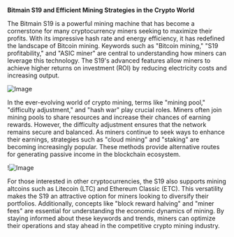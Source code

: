 **Bitmain S19 and Efficient Mining Strategies in the Crypto World**

The Bitmain S19 is a powerful mining machine that has become a cornerstone for many cryptocurrency miners seeking to maximize their profits. With its impressive hash rate and energy efficiency, it has redefined the landscape of Bitcoin mining. Keywords such as "Bitcoin mining," "S19 profitability," and "ASIC miner" are central to understanding how miners can leverage this technology. The S19's advanced features allow miners to achieve higher returns on investment (ROI) by reducing electricity costs and increasing output. 

![Image](https://github.com/user-attachments/assets/057c907c-805e-4310-a052-f5031067f3de)

In the ever-evolving world of crypto mining, terms like "mining pool," "difficulty adjustment," and "hash war" play crucial roles. Miners often join mining pools to share resources and increase their chances of earning rewards. However, the difficulty adjustment ensures that the network remains secure and balanced. As miners continue to seek ways to enhance their earnings, strategies such as "cloud mining" and "staking" are becoming increasingly popular. These methods provide alternative routes for generating passive income in the blockchain ecosystem.

!![Image](https://github.com/user-attachments/assets/057c907c-805e-4310-a052-f5031067f3de)

For those interested in other cryptocurrencies, the S19 also supports mining altcoins such as Litecoin (LTC) and Ethereum Classic (ETC). This versatility makes the S19 an attractive option for miners looking to diversify their portfolios. Additionally, concepts like "block reward halving" and "miner fees" are essential for understanding the economic dynamics of mining. By staying informed about these keywords and trends, miners can optimize their operations and stay ahead in the competitive crypto mining industry.